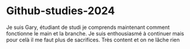 # Github-studies-2024
Je suis Gary,
étudiant de studi je comprends maintenant comment fonctionne le main et la branche.
Je suis enthousiasmé à continuer mais pour celà il me faut plus de sacrifices. 
Très content et on ne lâche rien
